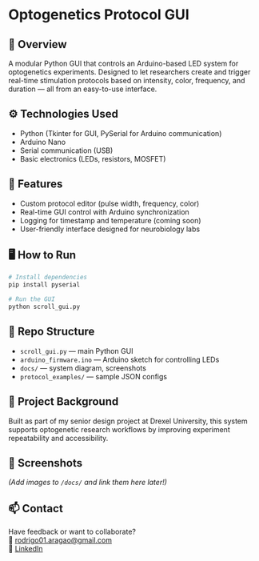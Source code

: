 # Optogenetics Protocol GUI

## 🧠 Overview
A modular Python GUI that controls an Arduino-based LED system for optogenetics experiments. Designed to let researchers create and trigger real-time stimulation protocols based on intensity, color, frequency, and duration — all from an easy-to-use interface.

## ⚙️ Technologies Used
- Python (Tkinter for GUI, PySerial for Arduino communication)
- Arduino Nano
- Serial communication (USB)
- Basic electronics (LEDs, resistors, MOSFET)

## 🚀 Features
- Custom protocol editor (pulse width, frequency, color)
- Real-time GUI control with Arduino synchronization
- Logging for timestamp and temperature (coming soon)
- User-friendly interface designed for neurobiology labs

## 🖥️ How to Run
```bash
# Install dependencies
pip install pyserial

# Run the GUI
python scroll_gui.py
```
## 📁 Repo Structure
- `scroll_gui.py` — main Python GUI
- `arduino_firmware.ino` — Arduino sketch for controlling LEDs
- `docs/` — system diagram, screenshots
- `protocol_examples/` — sample JSON configs

## 🧪 Project Background
Built as part of my senior design project at Drexel University, this system supports optogenetic research workflows by improving experiment repeatability and accessibility.

## 📸 Screenshots
_(Add images to `/docs/` and link them here later!)_

## 📫 Contact
Have feedback or want to collaborate?  
📧 rodrigo01.aragao@gmail.com  
🔗 [LinkedIn](https://www.linkedin.com/in/rb-aragao)

